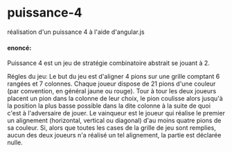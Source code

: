 # puissance-4
réalisation d'un puissance 4 à l'aide d'angular.js 

#### enoncé:
Puissance 4 est un jeu de stratégie combinatoire abstrait se jouant à 2.

Régles du jeu:
Le but du jeu est d'aligner 4 pions sur une grille comptant 6 rangées et 7 colonnes. Chaque joueur dispose de 21 pions d'une couleur (par convention, en général jaune ou rouge). Tour à tour les deux joueurs placent un pion dans la colonne de leur choix, le pion coulisse alors jusqu'à la position la plus basse possible dans la dite colonne à la suite de quoi c'est à l'adversaire de jouer. Le vainqueur est le joueur qui réalise le premier un alignement (horizontal, vertical ou diagonal) d'au moins quatre pions de sa couleur. Si, alors que toutes les cases de la grille de jeu sont remplies, aucun des deux joueurs n'a réalisé un tel alignement, la partie est déclarée nulle.
